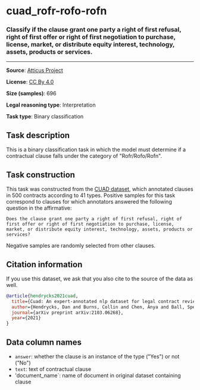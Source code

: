 # cuad_rofr-rofo-rofn

### Classify if the clause grant one party a right of first refusal, right of first offer or right of first negotiation to purchase, license, market, or distribute equity interest, technology, assets, products or services.
---



**Source**: [Atticus Project](https://www.atticusprojectai.org/cuad>)

**License**: [CC By 4.0](https://creativecommons.org/licenses/by/4.0/)

**Size (samples)**: 696

**Legal reasoning type**: Interpretation

**Task type**: Binary classification

## Task description

This is a binary classification task in which the model must determine if a contractual clause falls under the category of "Rofr/Rofo/Rofn".

## Task construction

This task was constructed from the [CUAD dataset](https://www.atticusprojectai.org/cuad), which annotated clauses in 500 contracts according to 41 types. Positive samples for this task correspond to clauses for which annotators answered the following question in the affirmative:

```text
Does the clause grant one party a right of first refusal, right of first offer or right of first negotiation to purchase, license, market, or distribute equity interest, technology, assets, products or services?
```

Negative samples are randomly selected from other clauses.

## Citation information
If you use this dataset, we ask that you also cite to the source of the data as well.

```bib
@article{hendrycks2021cuad,
  title={Cuad: An expert-annotated nlp dataset for legal contract review},
  author={Hendrycks, Dan and Burns, Collin and Chen, Anya and Ball, Spencer},
  journal={arXiv preprint arXiv:2103.06268},
  year={2021}
}
```

## Data column names

- `answer`: whether the clause is an instance of the type ("Yes") or not ("No")
- `text`: text of contractual clause
- 'document_name`: name of document in original dataset containing clause